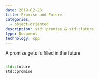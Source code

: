 ```yaml
---
date: 2019-02-28
title: Promise and Future
categories:
  - object-oriented
description: std::promise & std::future 
type: Document
technology: cpp
---
```


A promise gets fulfilled in the future

```cpp

std::future
std::promise
```